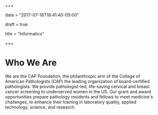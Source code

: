 +++

date = "2017-07-18T18:41:40-05:00"

draft = true 

title = "Informatics"


+++



# Who We Are

We are the CAP Foundation, the philanthropic arm of the College of American Pathologists (CAP) the leading organization of board-certified pathologists. We provide pathologist-led, life-saving cervical and breast cancer screening to underserved women in the US. Our grant and award opportunities prepare pathology residents and fellows to meet medicine's challenges, to enhance their training in laboratory quality, applied technology, science, and research.